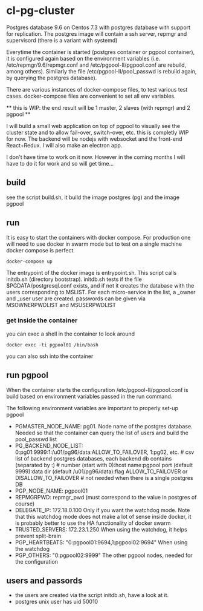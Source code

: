 # cl-pg-cluster
Postgres database 9.6 on Centos 7.3 with postgres database with support for replication. The postgres image will contain a ssh server, repmgr and supervisord (there is a variant with systemd)

Everytime the container is started (postgres container or pgpool container), it is configured again based on the environment variables (i.e. /etc/repmgr/9.6/repmgr.conf and /etc/pgpool-II/pgpool.conf are rebuild, among others). Similarly the file /etc/pgpool-II/pool_passwd is rebuild again, by querying the postgres database).

There are various instances of docker-compose files, to test various test cases. docker-compose files are convenient to set all env variables.

** this is WIP: the end result will be 1 master, 2 slaves (with repmgr) and 2 pgpool **

I will build a small web application on top of pgpool to visually see the cluster state and to allow fail-over, switch-over, etc. this is completly WIP for now. The backend will be nodejs with websocket and the front-end React+Redux. I will also make an electron app. 

I don't have time to work on it now. However in the coming months I will have to do it for work and so will get time...

## build

see the script build.sh, it build the image postgres (pg) and the image pgpool

## run 

It is easy to start the containers with docker compose. For production one will need to use docker in swarm mode but to test on a single machine docker compose is perfect.

```
docker-compose up
```

The entrypoint of the docker image is entrypoint.sh. This script calls initdb.sh (directory bootstrap). initdb.sh tests if the file $PGDATA/postgresql.conf exists, and if not it creates the database with the users corresponding to MSLIST. For each micro-service in the list, a _owner and _user user are created. passwords can be given via MSOWNERPWDLIST and MSUSERPWDLIST

### get inside the container

you can exec a shell in the container to look around

```
docker exec -ti pgpool01 /bin/bash
```
you can also ssh into the container

## run pgpool

When the container starts the configuration /etc/pgpool-II/pgpool.conf is build based on environment variables passed in the run command.

The following environment variables are important to properly set-up pgpool


* PGMASTER_NODE_NAME: pg01. Node name of the postgres database. Needed so that the container can query the list of users and build the pool_passwd list
* PG_BACKEND_NODE_LIST: 0:pg01:9999:1:/u01/pg96/data:ALLOW_TO_FAILOVER, 1:pg02, etc.
                # csv list of backend postgres databases, each backend db contains (separated by :)
                # number (start with 0):host name:pgpool port (default 9999):data dir (default /u01/pg96/data):flag ALLOW_TO_FAILOVER or DISALLOW_TO_FAILOVER
                # not needed when there is a single postgres DB
* PGP_NODE_NAME: pgpool01
* REPMGRPWD: repmgr_pwd (must correspond to the value in postgres of course)
* DELEGATE_IP: 172.18.0.100 Only if you want the watchdog mode. Note that this watchdog mode does not make a lot of sense inside docker, it is probably better to use the HA functionality of docker swarm
* TRUSTED_SERVERS: 172.23.1.250 When using the watchdog, it helps prevent split-brain
* PGP_HEARTBEATS: "0:pgpool01:9694,1:pgpool02:9694" When using the watchdog
* PGP_OTHERS: "0:pgpool02:9999" The other pgpool nodes, needed for the configuration


## users and passords

* the users are created via the script initdb.sh, have a look at it.
* postgres unix user has uid 50010
